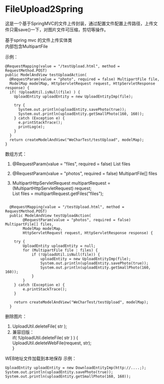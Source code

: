 # FileUpload2Spring
这是一个基于SpringMVC的文件上传封装，通过配置文件配置上传路径，上传文件只需save()一下，对图片文件可压缩，剪切等操作。  


基于spring mvc 的文件上传实体类  
内部包含MultipartFile  

示例：  
  
```
@RequestMapping(value = "/testUpload.html", method = RequestMethod.POST)
public ModelAndView testUploadAction(
  @RequestParam(value = "photo", required = false) MultipartFile file, 
  ModelMap modelMap, HttpServletRequest request, HttpServletResponse response) {
  if( !UploadUtil.isNull(file) ) {
    UploadEntity uploadEntity = new UploadEntityImp(file);

    try {
      System.out.println(uploadEntity.savePhoto(true));
      System.out.println(uploadEntity.getSmallPhoto(160, 160));
    } catch (Exception e) {
      e.printStackTrace();
      printLog(e);
    }
  }
  return createModelAndView("WeCharTest/testUpload", modelMap);
}
```
  
 
数组方式：
  1. @RequestParam(value = "files", required = false) List<MultipartFile> files  
  
  2. @RequestParam(value = "photos", required = false) MultipartFile[] files  
  
  3. MultipartHttpServletRequest multipartRequest = (MultipartHttpServletRequest) request;  
     List<MultipartFile> files = multipartRequest.getFiles("files");  
	        
```

  @RequestMapping(value = "/testUpload.html", method = RequestMethod.POST)
  public ModelAndView testUploadAction(
  		@RequestParam(value = "photos", required = false) MultipartFile[] files, 
  		ModelMap modelMap,
  		HttpServletRequest request, HttpServletResponse response) {
  
  	try {
  		UploadEntity uploadEntity = null;
 		for (MultipartFile file : files) {
  			if (!UploadUtil.isNull(file)) {
  				uploadEntity = new UploadEntityImp(file);
  				System.out.println(uploadEntity.savePhoto(true));
  				System.out.println(uploadEntity.getSmallPhoto(160, 160));
  			}
  		}
  	} catch (Exception e) {
  		e.printStackTrace();
  	}
  
  	return createModelAndView("WeCharTest/testUpload", modelMap);
  }
```
  
  
删除图片：  
   1. UploadUtil.deleteFile( str );  
   2. 兼容旧版：  
	if( !UploadUtil.deleteFile( str ) ) {  
		UploadUtil.deleteWebFile(request, str);  
	}  


WEB地址文件加载到本地保存
示例：
```
UploadEntity uploadEntity = new DownloadEntityImp(http://....;);  
System.out.println(uploadEntity.savePhoto(true));  
System.out.println(uploadEntity.getSmallPhoto(160, 160));  
```
